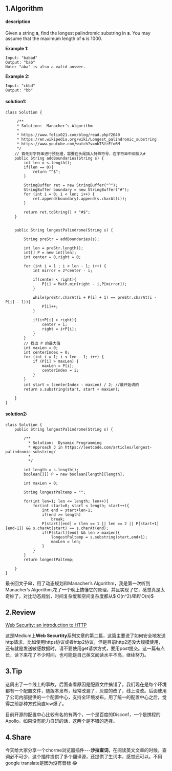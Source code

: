 ## 1.Algorithm

#### description

Given a string **s**, find the longest palindromic substring in **s**. You may assume that the maximum length of **s** is 1000.

**Example 1:**

```
Input: "babad"
Output: "bab"
Note: "aba" is also a valid answer.
```

**Example 2:**

```
Input: "cbbd"
Output: "bb"
```



#### solution1:

```
class Solution {

     /**
     * Solution:  Manacher’s Algorithm
     *
     * https://www.felix021.com/blog/read.php?2040
     * https://en.wikipedia.org/wiki/Longest_palindromic_substring
     * https://www.youtube.com/watch?v=nbTSfrEfo6M
     */
    // 首先对字符串进行预处理，需要在头尾插入特殊符号，在字符串中间插入#
    public String addBoundaries(String s) {
        int len = s.length();
        if(len == 0){
            return "^$";
        }

        StringBuffer ret = new StringBuffer("^");
        StringBuffer boundary = new StringBuffer("#");
        for (int i = 0; i < len; i++) {
            ret.append(boundary).append(s.charAt(i));
        }

        return ret.toString() + "#$";
    }
    
    
    public String longestPalindrome(String s) {
        
        String preStr = addBoundaries(s);

        int len = preStr.length();
        int[] P = new int[len];
        int center = 0,right = 0;

        for (int i = 1 ; i < len - 1; i++) {
            int mirror = 2*center - i;

            if(center < right){
                P[i] = Math.min(right - i,P[mirror]);
            }

            while(preStr.charAt(i + P[i] + 1) == preStr.charAt(i - P[i] - 1)){
                P[i]++;
            }

            if(i+P[i] > right){
                center = i;
                right = i+P[i];
            }
        }
        // 找出 P 的最大值
        int maxLen = 0;
        int centerIndex = 0;
        for (int i = 1; i < len - 1; i++) {
            if (P[i] > maxLen) {
                maxLen = P[i];
                centerIndex = i;
            }
        }
        int start = (centerIndex - maxLen) / 2; //最开始讲的
        return s.substring(start, start + maxLen);
        
    }
}
```

#### solution2:

```
class Solution {
    public String longestPalindrome(String s) {
        
        /**
          * Solution:  Dynamic Programming
          * Approach 3 in https://leetcode.com/articles/longest-palindromic-substring/
          *
          */
        
        int length = s.length();
        boolean[][] P = new boolean[length][length];
        
        int maxLen = 0;
        
        String longestPaltemp = "";
        
        for(int len=1; len <= length; len++){
            for(int start=0; start < length; start++){
                int end = start+len-1;
                if(end >= length)
                    break;
                P[start][end] = (len == 1 || len == 2 || P[start+1][end-1]) && s.charAt(start) == s.charAt(end);
                if(P[start][end] && len > maxLen){
                    longestPaltemp = s.substring(start,end+1);
                    maxLen = len;
                }
            }
        }
        return longestPaltemp;
        
    }
}
```

最长回文子串，用了动态规划和Manacher’s Algorithm，我是第一次听到Manacher’s Algorithm,花了一个晚上搞懂它的原理，并且实现了它，感觉真是太奇妙了，对比动态规划，时间复杂度和空间复杂度都从$ O(n^2)$降到$ O(n)$



## 2.Review

[Web Security: an introduction to HTTP](https://medium.freecodecamp.org/web-security-an-introduction-to-http-5fa07140f9b3)

这是Medium上**Web Securtity**系列文章的第二篇，这篇主要说了如何安全地发送http请求，比如使用https协议或者http2协议，但是目前http2还没大规模使用，还有就是发送敏感数据时，请不要使用get请求方式，要用post提交。这一篇有点长，读下来花了不少时间，也可能是自己英文阅读水平不高，继续努力。



## 3.Tip

这周出了一个线上的事故，后面查看原因是配置文件搞错了。我们现在是每个环境都有一个配置文件，随版本发布，经常改漏了，灰度的改了，线上没改。后面使用了公司内部提供的一个配置中心，支持全环境发布，用了统一的配置中心之后，觉得之前那种方式简直low爆了。

目前开源的配置中心比较有名的有两个，一个是百度的Disconf，一个是携程的Apollo。如果没有能力自研的话，这两个是不错的选择。



## 4.Share

今天给大家分享一个chorme浏览器插件---**沙拉查词**，在阅读英文文章的时候，查词必不可少，这个插件提供了多个翻译源，还提供了生词本，感觉还可以。不用google translate是因为没有音标 :joy:


